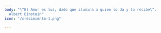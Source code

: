 ```yaml
---
body: "\"El Amor es luz, dado que ilumina a quien lo da y lo recibe\".                                  \n
  Albert Einstein"
icon: "/crecimiento-1.png"

---
```

